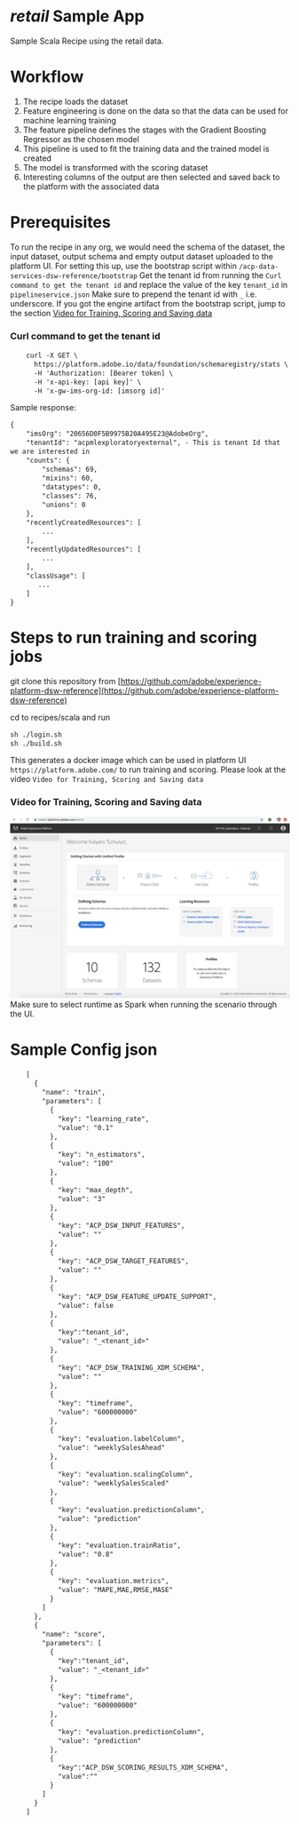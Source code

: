 # _retail_ Sample App

Sample Scala Recipe using the retail data.

# Workflow
 
1. The recipe loads the dataset
2. Feature engineering is done on the data so that the data can be used for machine learning training 
3. The feature pipeline defines the stages with the Gradient Boosting Regressor as the chosen model
4. This pipeline is used to fit the training data and the trained model is created
5. The model is transformed with the scoring dataset
6. Interesting columns of the output are then selected and saved back to the platform with the associated data

# Prerequisites

To run the recipe in any org, we would need the schema of the dataset, the input dataset, 
output schema and empty output dataset uploaded to the platform UI. For setting this up, use the bootstrap script 
within `/acp-data-services-dsw-reference/bootstrap`
Get the tenant id from running the `Curl command to get the tenant id` and replace the value of the key `tenant_id` in `pipelineservice.json` 
Make sure to prepend the tenant id with `_` i.e. underscore.
If you got the engine artifact from the bootstrap script, jump to the section [Video for Training, Scoring and Saving
 data](#video-for-training-scoring-and-saving-data)

### Curl command to get the tenant id

```
    curl -X GET \
      https://platform.adobe.io/data/foundation/schemaregistry/stats \
      -H 'Authorization: [Bearer token] \
      -H 'x-api-key: [api key]' \
      -H 'x-gw-ims-org-id: [imsorg id]'
``` 
 
 Sample response:
 
 ```
 {
     "imsOrg": "20656D0F5B9975B20A495E23@AdobeOrg",
     "tenantId": "acpmlexploratoryexternal", - This is tenant Id that we are interested in
     "counts": {
         "schemas": 69,
         "mixins": 60,
         "datatypes": 0,
         "classes": 76,
         "unions": 0
     },
     "recentlyCreatedResources": [
         ...
     ],
     "recentlyUpdatedResources": [
         ...
     ],
     "classUsage": [
     	...
     ]   
 }
 ```

# Steps to run training and scoring jobs
git clone this repository from [https://github.com/adobe/experience-platform-dsw-reference](https://github.com/adobe/experience-platform-dsw-reference)

cd to recipes/scala and run 

```
sh ./login.sh
sh ./build.sh
```

This generates a docker image which can be used in platform UI `https://platform.adobe.com/` to run training and scoring. 
Please look at the video `Video for Training, Scoring and Saving data`

### Video for Training, Scoring and Saving data
[![Watch the video](../../docs/images/HomePage.png)](https://youtu.be/Ob_o0FgRXU4)
Make sure to select runtime as Spark when running the scenario through the UI.

# Sample Config json
        [
          {
            "name": "train",
            "parameters": [
              {
                "key": "learning_rate",
                "value": "0.1"
              },
              {
                "key": "n_estimators",
                "value": "100"
              },
              {
                "key": "max_depth",
                "value": "3"
              },
              {
                "key": "ACP_DSW_INPUT_FEATURES",
                "value": ""
              },
              {
                "key": "ACP_DSW_TARGET_FEATURES",
                "value": ""
              },
              {
                "key": "ACP_DSW_FEATURE_UPDATE_SUPPORT",
                "value": false
              },
              {
                "key":"tenant_id",
                "value": "_<tenant_id>"
              },
              {
                "key": "ACP_DSW_TRAINING_XDM_SCHEMA",
                "value": ""
              },
              {
                "key": "timeframe",
                "value": "600000000"
              },
              {
                "key": "evaluation.labelColumn",
                "value": "weeklySalesAhead"
              },
              {
                "key": "evaluation.scalingColumn",
                "value": "weeklySalesScaled"
              },
              {
                "key": "evaluation.predictionColumn",
                "value": "prediction"
              },
              {
                "key": "evaluation.trainRatio",
                "value": "0.8"
              },
              {
                "key": "evaluation.metrics",
                "value": "MAPE,MAE,RMSE,MASE"
              }
            ]
          },
          {
            "name": "score",
            "parameters": [
              {
                "key":"tenant_id",
                "value": "_<tenant_id>"
              },
              {
                "key": "timeframe",
                "value": "600000000"
              },
              {
                "key": "evaluation.predictionColumn",
                "value": "prediction"
              },
              {
                "key":"ACP_DSW_SCORING_RESULTS_XDM_SCHEMA",
                "value":""
              }
            ]
          }
        ]
